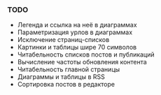### TODO

* Легенда и ссылка на неё в диаграммах
* Параметризация урлов в диаграммах
* Исключение страниц-списков
* Картинки и таблицы шире 70 символов
* Читабельность списков постов и публикаций
* Вычисление частоты обновления контента
* Читабельность главной страницы
* Диаграммы и таблицы в RSS
* Сортировка постов в редакторе
